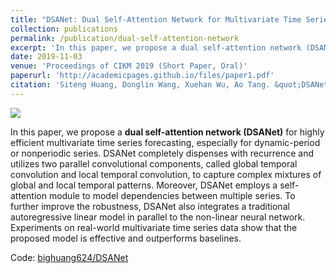```yaml
---
title: "DSANet: Dual Self-Attention Network for Multivariate Time Series Forecasting"
collection: publications
permalink: /publication/dual-self-attention-network
excerpt: 'In this paper, we propose a dual self-attention network (DSANet) for highly efficient multivariate time series forecasting.'
date: 2019-11-03
venue: 'Proceedings of CIKM 2019 (Short Paper, Oral)'
paperurl: 'http://academicpages.github.io/files/paper1.pdf'
citation: 'Siteng Huang, Donglin Wang, Xuehan Wu, Ao Tang. &quot;DSANet: Dual Self-Attention Network for Multivariate Time Series Forecasting&quot;. CIKM 2019.'
---
```


![](https://raw.githubusercontent.com/bighuang624/DSANet/master/docs/DSANet-model-structure.png)

In this paper, we propose a **dual self-attention network (DSANet)** for highly efficient multivariate time series forecasting, especially for dynamic-period or nonperiodic series. DSANet completely dispenses with recurrence and utilizes two parallel convolutional components, called global temporal convolution and local temporal convolution, to capture complex mixtures of global and local temporal patterns. Moreover, DSANet employs a self-attention module to model dependencies between multiple series. To further improve the robustness, DSANet also integrates a traditional autoregressive linear model in parallel to the non-linear neural network. Experiments on real-world multivariate time series data show that the proposed model is effective and outperforms baselines.

Code: [bighuang624/DSANet](https://github.com/bighuang624/DSANet)

<!-- [Download paper here](http://academicpages.github.io/files/paper1.pdf)

Recommended citation: Your Name, You. (2009). "Paper Title Number 1." <i>Journal 1</i>. 1(1). -->